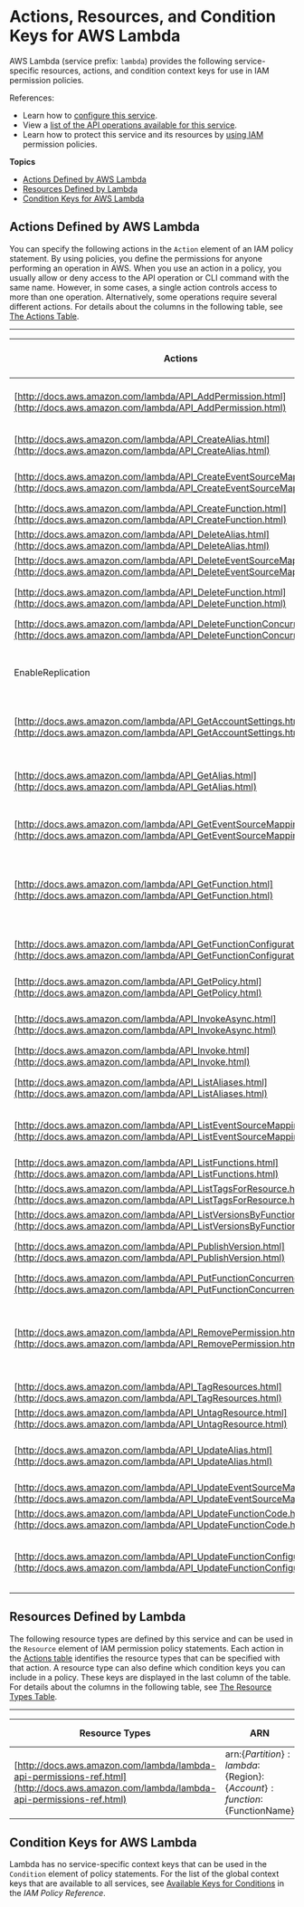 # Actions, Resources, and Condition Keys for AWS Lambda<a name="list_awslambda"></a>

AWS Lambda \(service prefix: `lambda`\) provides the following service\-specific resources, actions, and condition context keys for use in IAM permission policies\.

References:
+ Learn how to [configure this service](http://docs.aws.amazon.com/lambda/)\.
+ View a [list of the API operations available for this service](http://docs.aws.amazon.com/lambda/)\.
+ Learn how to protect this service and its resources by [using IAM](http://docs.aws.amazon.com/lambda/lambda-auth-and-access-control.html) permission policies\.

**Topics**
+ [Actions Defined by AWS Lambda](#awslambda-actions-as-permissions)
+ [Resources Defined by Lambda](#awslambda-resources-for-iam-policies)
+ [Condition Keys for AWS Lambda](#awslambda-policy-keys)

## Actions Defined by AWS Lambda<a name="awslambda-actions-as-permissions"></a>

You can specify the following actions in the `Action` element of an IAM policy statement\. By using policies, you define the permissions for anyone performing an operation in AWS\. When you use an action in a policy, you usually allow or deny access to the API operation or CLI command with the same name\. However, in some cases, a single action controls access to more than one operation\. Alternatively, some operations require several different actions\. For details about the columns in the following table, see [The Actions Table](reference_policies_actions-resources-contextkeys.md#actions_table)\.


****  

| Actions | Description | Access Level | Resource Types \(\*required\) | Condition Keys | Dependent Actions | 
| --- | --- | --- | --- | --- | --- | 
| [http://docs.aws.amazon.com/lambda/API_AddPermission.html](http://docs.aws.amazon.com/lambda/API_AddPermission.html) | Adds a permission to the resource policy associated with the specified AWS Lambda function\. | Permissions management | [function\*](#awslambda-function)  |  |  | 
| [http://docs.aws.amazon.com/lambda/API_CreateAlias.html](http://docs.aws.amazon.com/lambda/API_CreateAlias.html) | Creates an alias that points to the specified Lambda function version\. | Write | [function\*](#awslambda-function)  |  |  | 
| [http://docs.aws.amazon.com/lambda/API_CreateEventSourceMapping.html](http://docs.aws.amazon.com/lambda/API_CreateEventSourceMapping.html) | Identifies a stream as an event source for a Lambda function\. | Write |  |  |  | 
| [http://docs.aws.amazon.com/lambda/API_CreateFunction.html](http://docs.aws.amazon.com/lambda/API_CreateFunction.html) | Creates a new Lambda function\. | Write |  |  |  | 
| [http://docs.aws.amazon.com/lambda/API_DeleteAlias.html](http://docs.aws.amazon.com/lambda/API_DeleteAlias.html) | Deletes the specified Lambda function alias\. | Write | [function\*](#awslambda-function)  |  |  | 
| [http://docs.aws.amazon.com/lambda/API_DeleteEventSourceMapping.html](http://docs.aws.amazon.com/lambda/API_DeleteEventSourceMapping.html) | Removes an event source mapping\. | Write |  |  |  | 
| [http://docs.aws.amazon.com/lambda/API_DeleteFunction.html](http://docs.aws.amazon.com/lambda/API_DeleteFunction.html) | Deletes the specified Lambda function code and configuration\. | Write | [function\*](#awslambda-function)  |  |  | 
| [http://docs.aws.amazon.com/lambda/API_DeleteFunctionConcurrency.html](http://docs.aws.amazon.com/lambda/API_DeleteFunctionConcurrency.html) | Remove concurrency limit set on a Lambda function\. | Write | [function\*](#awslambda-function)  |  |  | 
| EnableReplication | Adds a permission to resource policy that gives Lambda replication service permission to get function code and configuration\. | Permissions management | [function\*](#awslambda-function)  |  |  | 
| [http://docs.aws.amazon.com/lambda/API_GetAccountSettings.html](http://docs.aws.amazon.com/lambda/API_GetAccountSettings.html) | Returns account limits and usage statistics, such as concurrency and code storage\. | Read |  |  |  | 
| [http://docs.aws.amazon.com/lambda/API_GetAlias.html](http://docs.aws.amazon.com/lambda/API_GetAlias.html) | Returns the specified alias information such as the alias ARN, description, and function version it is pointing to\. | Read | [function\*](#awslambda-function)  |  |  | 
| [http://docs.aws.amazon.com/lambda/API_GetEventSourceMapping.html](http://docs.aws.amazon.com/lambda/API_GetEventSourceMapping.html) | Returns configuration information for the specified event source mapping\. | Read |  |  |  | 
| [http://docs.aws.amazon.com/lambda/API_GetFunction.html](http://docs.aws.amazon.com/lambda/API_GetFunction.html) | Returns the configuration information of the Lambda function and a presigned URL link to the \.zip file you uploaded with CreateFunction so you can download the \.zip file\. | Read | [function\*](#awslambda-function)  |  |  | 
| [http://docs.aws.amazon.com/lambda/API_GetFunctionConfiguration.html](http://docs.aws.amazon.com/lambda/API_GetFunctionConfiguration.html) | Returns the configuration information of the Lambda function\. | Read | [function\*](#awslambda-function)  |  |  | 
| [http://docs.aws.amazon.com/lambda/API_GetPolicy.html](http://docs.aws.amazon.com/lambda/API_GetPolicy.html) | Returns the resource policy associated with the specified Lambda function\. | Read | [function\*](#awslambda-function)  |  |  | 
| [http://docs.aws.amazon.com/lambda/API_InvokeAsync.html](http://docs.aws.amazon.com/lambda/API_InvokeAsync.html) | Submits an invocation request to AWS Lambda\. Is deprecated | Write | [function\*](#awslambda-function)  |  |  | 
| [http://docs.aws.amazon.com/lambda/API_Invoke.html](http://docs.aws.amazon.com/lambda/API_Invoke.html) | Invokes a specific Lambda function\. | Write | [function\*](#awslambda-function)  |  |  | 
| [http://docs.aws.amazon.com/lambda/API_ListAliases.html](http://docs.aws.amazon.com/lambda/API_ListAliases.html) | Returns list of aliases created for a Lambda function\. | List | [function\*](#awslambda-function)  |  |  | 
| [http://docs.aws.amazon.com/lambda/API_ListEventSourceMappings.html](http://docs.aws.amazon.com/lambda/API_ListEventSourceMappings.html) | Returns a list of event source mappings you created using the CreateEventSourceMapping\. | List |  |  |  | 
| [http://docs.aws.amazon.com/lambda/API_ListFunctions.html](http://docs.aws.amazon.com/lambda/API_ListFunctions.html) | Returns a list of your Lambda functions\. | List |  |  |  | 
| [http://docs.aws.amazon.com/lambda/API_ListTagsForResource.html](http://docs.aws.amazon.com/lambda/API_ListTagsForResource.html) | Lists tags for a Lambda function\. | Read | [function\*](#awslambda-function)  |  |  | 
| [http://docs.aws.amazon.com/lambda/API_ListVersionsByFunction.html](http://docs.aws.amazon.com/lambda/API_ListVersionsByFunction.html) | List all versions of a function\. | List | [function\*](#awslambda-function)  |  |  | 
| [http://docs.aws.amazon.com/lambda/API_PublishVersion.html](http://docs.aws.amazon.com/lambda/API_PublishVersion.html) | Publishes a version of your function from the current snapshot of $LATEST\. | Write | [function\*](#awslambda-function)  |  |  | 
| [http://docs.aws.amazon.com/lambda/API_PutFunctionConcurrency.html](http://docs.aws.amazon.com/lambda/API_PutFunctionConcurrency.html) | Adds concurrency limit to a Lambda function\. | Write | [function\*](#awslambda-function)  |  |  | 
| [http://docs.aws.amazon.com/lambda/API_RemovePermission.html](http://docs.aws.amazon.com/lambda/API_RemovePermission.html) | You can remove individual permissions from an resource policy associated with a Lambda function by providing a statement ID that you provided when you added the permission\. | Permissions management | [function\*](#awslambda-function)  |  |  | 
| [http://docs.aws.amazon.com/lambda/API_TagResources.html](http://docs.aws.amazon.com/lambda/API_TagResources.html) | Adds tags to a Lambda function\. | Write | [function\*](#awslambda-function)  |  |  | 
| [http://docs.aws.amazon.com/lambda/API_UntagResource.html](http://docs.aws.amazon.com/lambda/API_UntagResource.html) | Removes tags from a Lambda function\. | Write | [function\*](#awslambda-function)  |  |  | 
| [http://docs.aws.amazon.com/lambda/API_UpdateAlias.html](http://docs.aws.amazon.com/lambda/API_UpdateAlias.html) | Using this API you can update the function version to which the alias points and the alias description\. | Write | [function\*](#awslambda-function)  |  |  | 
| [http://docs.aws.amazon.com/lambda/API_UpdateEventSourceMapping.html](http://docs.aws.amazon.com/lambda/API_UpdateEventSourceMapping.html) | You can update an event source mapping\. | Write |  |  |  | 
| [http://docs.aws.amazon.com/lambda/API_UpdateFunctionCode.html](http://docs.aws.amazon.com/lambda/API_UpdateFunctionCode.html) | Updates the code for the specified Lambda function\. | Write | [function\*](#awslambda-function)  |  |  | 
| [http://docs.aws.amazon.com/lambda/API_UpdateFunctionConfiguration.html](http://docs.aws.amazon.com/lambda/API_UpdateFunctionConfiguration.html) | Updates the configuration parameters for the specified Lambda function by using the values provided in the request\. | Write | [function\*](#awslambda-function)  |  |  | 

## Resources Defined by Lambda<a name="awslambda-resources-for-iam-policies"></a>

The following resource types are defined by this service and can be used in the `Resource` element of IAM permission policy statements\. Each action in the [Actions table](#awslambda-actions-as-permissions) identifies the resource types that can be specified with that action\. A resource type can also define which condition keys you can include in a policy\. These keys are displayed in the last column of the table\. For details about the columns in the following table, see [The Resource Types Table](reference_policies_actions-resources-contextkeys.md#resources_table)\.


****  

| Resource Types | ARN | Condition Keys | 
| --- | --- | --- | 
| [http://docs.aws.amazon.com/lambda/lambda-api-permissions-ref.html](http://docs.aws.amazon.com/lambda/lambda-api-permissions-ref.html) | arn:$\{Partition\}:lambda:$\{Region\}:$\{Account\}:function:$\{FunctionName\} |  | 

## Condition Keys for AWS Lambda<a name="awslambda-policy-keys"></a>

Lambda has no service\-specific context keys that can be used in the `Condition` element of policy statements\. For the list of the global context keys that are available to all services, see [Available Keys for Conditions](http://docs.aws.amazon.com/IAM/latest/UserGuide/reference_policies_condition-keys.html#AvailableKeys) in the *IAM Policy Reference*\.